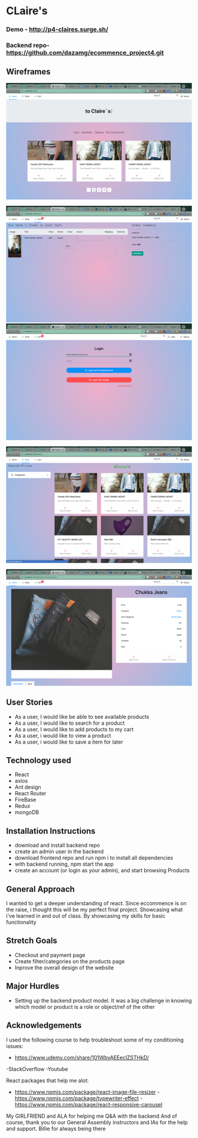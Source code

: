 # CLaire's
### Demo - http://p4-claires.surge.sh/

### Backend repo- https://github.com/dazamg/ecommence_project4.git

## Wireframes

![Home](/ProductWireframes/HomePage.png)

![ShoppingCart](/ProductWireframes/CartPage.png)
![Login](ProductWireframes/LoginPage.png)

![SearchPage](/ProductWireframes/Search:ALLitemsPage.png)

![ProductViewPage](ProductWireframes/ProductView.png)

## User Stories
- As a user, I would like be able to see available products
- As a user, I would like to search for a product 
- As a user, I would like to add products to my cart
- As a user, i would like to view a product 
- As a user, i would like to save a item for later


## Technology used
- React
- axios
- Ant design
- React Router
- FireBase
- Redux
- mongoDB


## Installation Instructions
- download and install backend repo
- create an admin user in the backend
- download frontend repo and run npm i to install all dependencies
- with backend running, npm start the app
- create an account (or login as your admin), and start browsing Products

## General Approach
I wanted to get a deeper understanding of react. Since eccommence is on the raise, i thought this will be my perfect final project. Showcasing what i've learned in and out of class. By showcasing my skills for basic functionality 

## Stretch Goals
- Checkout and payment page
- Create filter/categories on the products page
- Inprove the overall design of the website

## Major Hurdles
- Setting up the backend product model. It was a big challenge in knowing which model or product is a role or object/ref of the other


## Acknowledgements
I used the following course to help troubleshoot some of my conditioning issues:
- https://www.udemy.com/share/101WbyAEEeclZSTHkD/

-StackOverflow
-Youtube

React packages that help me alot:
- https://www.npmjs.com/package/react-image-file-resizer
-https://www.npmjs.com/package/typewriter-effect
-https://www.npmjs.com/package/react-responsive-carousel

My GIRLFRIEND and ALA for helping me Q&A with the backend
And of course, thank you to our General Assembly instructors and IAs for the help and support. Billie for always being there